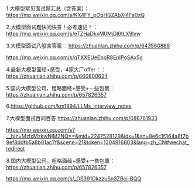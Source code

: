 ###

1.大模型常见面试题汇总（含答案）：https://mp.weixin.qq.com/s/KX4FY_pOqHGZAbXi4Fe0xQ

2.大模型面试题快问快答！必考速记！：https://mp.weixin.qq.com/s/eTZHaDkxM0MjDl6tLX9lxw

3.大模型面试八股含答案 ：https://zhuanlan.zhihu.com/p/643560888

https://mp.weixin.qq.com/s/qTXXEUeEbpR8EpIPoSAx5g

4.最新大模型面经+感受，4家大厂offer！：https://zhuanlan.zhihu.com/p/660800624


5.国内大模型公司，粗略面经+感受+一些包裹：https://zhuanlan.zhihu.com/p/657826357

6.https://github.com/km1994/LLMs_interview_notes


7.大模型面试百问百答 https://zhuanlan.zhihu.com/p/686761933

https://mp.weixin.qq.com/s?__biz=MzIxMzkwNjM2NQ==&mid=2247528129&idx=1&sn=8e6c1f364a8f7b9ef8ddfb5a8b01ac7f&scene=21&token=1304916803&lang=zh_CN#wechat_redirect

8.国内大模型公司，粗略面经+感受+一些包裹：https://zhuanlan.zhihu.com/p/657826357

https://mp.weixin.qq.com/s/_OS391OkzzuSn3ZBci-BQQ

